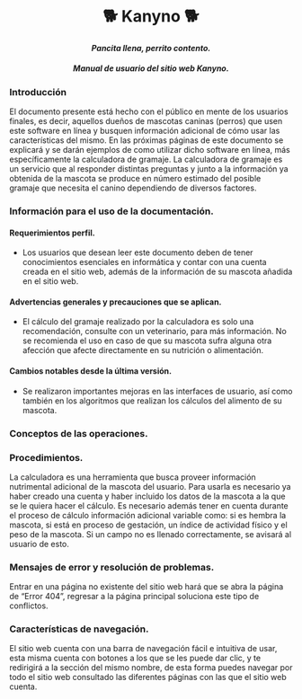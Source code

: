<h1 align="center">🐕 Kanyno 🐕</h1>
<h4 align="center"><i>Pancita llena, perrito contento.</i></h4>

<h5 align="center">Manual de usuario del sitio web Kanyno.</h4>

### Introducción
El documento presente está hecho con el público en mente de los usuarios finales, es decir, aquellos dueños de mascotas caninas (perros) que usen este software en línea y busquen información adicional de cómo usar las características del mismo. En las próximas páginas de este documento se explicará y se darán ejemplos de como utilizar dicho software en línea, más específicamente la calculadora de gramaje. La calculadora de gramaje es un servicio que al responder distintas preguntas y junto a la información ya obtenida de la mascota se produce en número estimado del posible gramaje que necesita el canino dependiendo de diversos factores.

### Información para el uso de la documentación.
#### Requerimientos perfil.
- Los usuarios que desean leer este documento deben de tener conocimientos esenciales en informática y contar con una cuenta creada en el sitio web, además de la información de su mascota añadida en el sitio web.

#### Advertencias generales y precauciones que se aplican.
- El cálculo del gramaje realizado por la calculadora es solo una recomendación, consulte con un veterinario, para más información. No se recomienda el uso en caso de que su mascota sufra alguna otra afección que afecte directamente en su nutrición o alimentación.

#### Cambios notables desde la última versión.
- Se realizaron importantes mejoras en las interfaces de usuario, así como también en los algoritmos que realizan los cálculos del alimento de su mascota.

### Conceptos de las operaciones.

### Procedimientos.
La calculadora es una herramienta que busca proveer información nutrimental adicional de la mascota del usuario. Para usarla es necesario ya haber creado una cuenta y haber incluido los datos de la mascota a la que se le quiera hacer el cálculo. Es necesario además tener en cuenta durante el proceso de cálculo información adicional variable como: si es hembra la mascota, si está en proceso de gestación, un índice de actividad físico y el peso de la mascota. Si un campo no es llenado correctamente, se avisará al usuario de esto.

### Mensajes de error y resolución de problemas.
Entrar en una página no existente del sitio web hará que se abra la página de “Error 404”, regresar a la página principal soluciona este tipo de conflictos.

### Características de navegación.
El sitio web cuenta con una barra de navegación fácil e intuitiva de usar, esta misma cuenta con botones a los que se les puede dar clic, y te redirigirá a la sección del mismo nombre, de esta forma puedes navegar por todo el sitio web consultado las diferentes páginas con las que el sitio web cuenta.